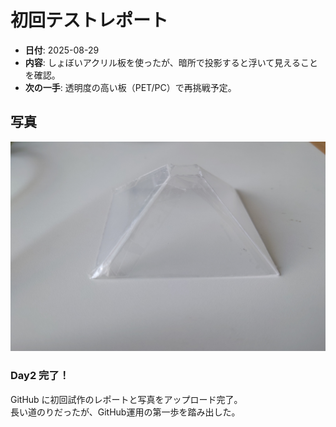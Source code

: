 ﻿# 初回テストレポート

- **日付**: 2025-08-29
- **内容**: しょぼいアクリル板を使ったが、暗所で投影すると浮いて見えることを確認。
- **次の一手**: 透明度の高い板（PET/PC）で再挑戦予定。

## 写真
![first test](../assets/first_test.jpg)

### Day2 完了！
GitHub に初回試作のレポートと写真をアップロード完了。  
長い道のりだったが、GitHub運用の第一歩を踏み出した。